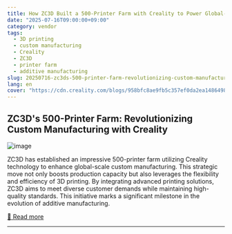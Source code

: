 ```yaml
---
title: How ZC3D Built a 500-Printer Farm with Creality to Power Global-Scale Custom Manufacturing
date: "2025-07-16T09:00:00+09:00"
category: vendor
tags:
  - 3D printing
  - custom manufacturing
  - Creality
  - ZC3D
  - printer farm
  - additive manufacturing
slug: 20250716-zc3ds-500-printer-farm-revolutionizing-custom-manufacturing-with-creality
lang: en
cover: "https://cdn.creality.com/blogs/958bfc8ae9fb5c357ef0da2ea1486498.png"
---
```


## ZC3D's 500-Printer Farm: Revolutionizing Custom Manufacturing with Creality
![image](https://cdn.creality.com/blogs/958bfc8ae9fb5c357ef0da2ea1486498.png)

ZC3D has established an impressive 500-printer farm utilizing Creality technology to enhance global-scale custom manufacturing. This strategic move not only boosts production capacity but also leverages the flexibility and efficiency of 3D printing. By integrating advanced printing solutions, ZC3D aims to meet diverse customer demands while maintaining high-quality standards. This initiative marks a significant milestone in the evolution of additive manufacturing.

[🔗 Read more](https://www.creality.com/blog/how-zc3d-built-a-500-printer-farm-with-creality)

---